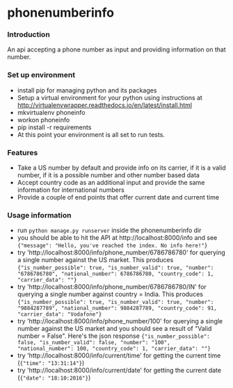 # phonenumberinfo

### Introduction
An api accepting a phone number as input and providing information on that number.

### Set up environment
* install pip for managing python and its packages
* Setup a virtual environment for your python using instructions at http://virtualenvwrapper.readthedocs.io/en/latest/install.html
* mkvirtualenv phoneinfo
* workon phoneinfo
* pip install -r requirements
* At this point your environment is all set to run tests.

### Features
* Take a US number by default and provide info on its carrier, if it is a valid number, if it is a possible number and other number based data
* Accept country code as an additional input and provide the  same information for international numbers
* Provide a couple of end points that offer current date and current time

### Usage information
* run ```python manage.py runserver``` inside the phonenumberinfo dir
* you should be able to hit the API at http://localhost:8000/info and see ```{"message": "Hello, you've reached the index. No info here!"}```
* try 'http://localhost:8000/info/phone_number/6786786780' for querying a single number against the US market. This produces ```{"is_number_possible": true, "is_number_valid": true, "number": "6786786780", "national_number": 6786786780, "country_code": 1, "carrier_data": ""}```
* try 'http://localhost:8000/info/phone_number/6786786780/IN' for querying a single number against country = India. This produces ```{"is_number_possible": true, "is_number_valid": true, "number": "9884287789", "national_number": 9884287789, "country_code": 91, "carrier_data": "Vodafone"}```
* try 'http://localhost:8000/info/phone_number/100' for querying a single number against the US market and you should see a result of "Valid number = False". Here's the json response ```{"is_number_possible": false, "is_number_valid": false, "number": "100", "national_number": 100, "country_code": 1, "carrier_data": ""}```
* try 'http://localhost:8000/info/current/time' for getting the current time (```{"time": "13:31:14"}```)
* try 'http://localhost:8000/info/current/date' for getting the current date (```{"date": "18:10:2016"}```)
